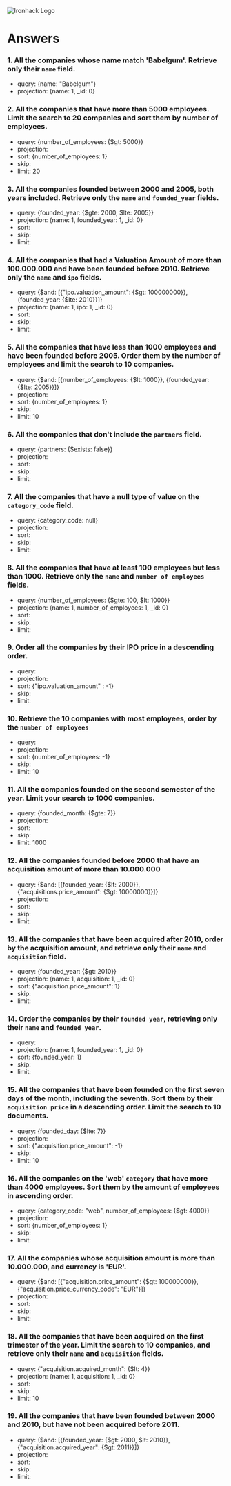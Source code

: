 ![Ironhack Logo](https://i.imgur.com/1QgrNNw.png)

# Answers

### 1. All the companies whose name match 'Babelgum'. Retrieve only their `name` field.

- query: {name: "Babelgum"}
- projection: {name: 1, _id: 0}

### 2. All the companies that have more than 5000 employees. Limit the search to 20 companies and sort them by **number of employees**.

- query: {number_of_employees: {$gt: 5000}}
- projection: 
- sort: {number_of_employees: 1}
- skip: 
- limit: 20

### 3. All the companies founded between 2000 and 2005, both years included. Retrieve only the `name` and `founded_year` fields.

- query: {founded_year: {$gte: 2000, $lte: 2005}}
- projection: {name: 1, founded_year: 1, _id: 0}
- sort: 
- skip: 
- limit: 

### 4. All the companies that had a Valuation Amount of more than 100.000.000 and have been founded before 2010. Retrieve only the `name` and `ipo` fields.

- query: {$and: [{"ipo.valuation_amount": {$gt: 100000000}}, {founded_year: {$lte: 2010}}]}
- projection: {name: 1, ipo: 1, _id: 0}
- sort: 
- skip: 
- limit:

### 5. All the companies that have less than 1000 employees and have been founded before 2005. Order them by the number of employees and limit the search to 10 companies.

- query: {$and: [{number_of_employees: {$lt: 1000}}, {founded_year: {$lte: 2005}}]}
- projection: 
- sort: {number_of_employees: 1}
- skip: 
- limit: 10

### 6. All the companies that don't include the `partners` field.

- query: {partners: {$exists: false}}
- projection: 
- sort: 
- skip: 
- limit: 

### 7. All the companies that have a null type of value on the `category_code` field.

- query: {category_code:  null}
- projection: 
- sort: 
- skip: 
- limit:

### 8. All the companies that have at least 100 employees but less than 1000. Retrieve only the `name` and `number of employees` fields.

- query: {number_of_employees: {$gte: 100, $lt: 1000}}
- projection: {name: 1, number_of_employees: 1, _id: 0}
- sort: 
- skip: 
- limit: 

### 9. Order all the companies by their IPO price in a descending order.

- query: 
- projection: 
- sort: {"ipo.valuation_amount" : -1}
- skip: 
- limit:

### 10. Retrieve the 10 companies with most employees, order by the `number of employees`

- query: 
- projection: 
- sort: {number_of_employees: -1}
- skip: 
- limit: 10

### 11. All the companies founded on the second semester of the year. Limit your search to 1000 companies.

- query: {founded_month: {$gte: 7}}
- projection: 
- sort: 
- skip: 
- limit: 1000

### 12. All the companies founded before 2000 that have an acquisition amount of more than 10.000.000

- query: {$and: [{founded_year: {$lt: 2000}}, {"acquisitions.price_amount": {$gt: 10000000}}]}
- projection: 
- sort: 
- skip: 
- limit:

### 13. All the companies that have been acquired after 2010, order by the acquisition amount, and retrieve only their `name` and `acquisition` field.

- query: {founded_year: {$gt: 2010}}
- projection: {name: 1, acquisition: 1, _id: 0}
- sort: {"acquisition.price_amount": 1}
- skip: 
- limit:

### 14. Order the companies by their `founded year`, retrieving only their `name` and `founded year`.

- query: 
- projection: {name: 1, founded_year: 1, _id: 0}
- sort: {founded_year: 1}
- skip: 
- limit:

### 15. All the companies that have been founded on the first seven days of the month, including the seventh. Sort them by their `acquisition price` in a descending order. Limit the search to 10 documents.

- query: {founded_day: {$lte: 7}}
- projection: 
- sort: {"acquisition.price_amount": -1}
- skip: 
- limit: 10

### 16. All the companies on the 'web' `category` that have more than 4000 employees. Sort them by the amount of employees in ascending order.

- query: {category_code: "web", number_of_employees: {$gt: 4000}}
- projection: 
- sort: {number_of_employees: 1}
- skip: 
- limit:

### 17. All the companies whose acquisition amount is more than 10.000.000, and currency is 'EUR'.

- query: {$and: [{"acquisition.price_amount": {$gt: 100000000}}, {"acquisition.price_currency_code": "EUR"}]}
- projection: 
- sort: 
- skip: 
- limit:

### 18. All the companies that have been acquired on the first trimester of the year. Limit the search to 10 companies, and retrieve only their `name` and `acquisition` fields.

- query: {"acquisition.acquired_month": {$lt: 4}}
- projection: {name: 1, acquisition: 1, _id: 0}
- sort: 
- skip: 
- limit: 10

### 19. All the companies that have been founded between 2000 and 2010, but have not been acquired before 2011.

- query: {$and: [{founded_year: {$gt: 2000, $lt: 2010}}, {"acquisition.acquired_year": {$gt: 2011}}]}
- projection: 
- sort: 
- skip: 
- limit: